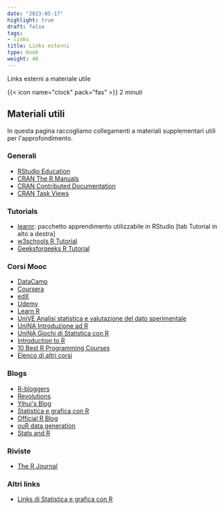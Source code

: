 ```yaml
---
date: "2023-05-17"
highlight: true
draft: false
tags:
- links
title: Links esterni
type: book
weight: 40
---
```


Links esterni a materiale utile

<!--more-->

{{< icon name="clock" pack="fas" >}} 2 minuti

## Materiali utili

In questa pagina raccogliamo collegamenti a materiali supplementari utili per l'approfondimento.

### Generali

* [RStudio Education](https://education.rstudio.com/learn/)
* [CRAN The R Manuals](https://cran.r-project.org/manuals.html)
* [CRAN Contributed Documentation](https://cran.r-project.org/other-docs.html)
* [CRAN Task Views](https://cran.r-project.org/web/views/)

### Tutorials

* [learnr](https://rstudio.github.io/learnr/): pacchetto apprendimento utilizzabile in RStudio [tab Tutorial in alto a destra]
* [w3schools R Tutorial](https://www.w3schools.com/r/)
* [Geeksforgeeks R Tutorial](https://www.geeksforgeeks.org/r-tutorial/)

### Corsi Mooc

* [DataCamp](https://app.datacamp.com/)
* [Coursera](https://www.coursera.org/search?query=r&)
* [edX](https://www.edx.org/search?q=R)
* [Udemy](https://www.udemy.com/courses/search/?src=ukw&q=R)
* [Learn R](https://www.codecademy.com/learn/learn-r)
* [UniVE Analisi statistica e valutazione del dato sperimentale](https://learn.eduopen.org/eduopenv2/course_details.php?courseid=534)
* [UniNA Introduzione ad R](https://lms.federica.eu/enrol/index.php?id=520)
* [UniNA Giochi di Statistica con R](https://lms.federica.eu/enrol/index.php?id=227)
* [Introduction to R](https://www.mygreatlearning.com/academy/learn-for-free/courses/introduction-to-r)
* [10 Best R Programming Courses](https://www.classcentral.com/report/best-r-programming-courses)
* [Elenco di altri corsi](https://www.mooc-list.com/tags/r-programming)

### Blogs

* [R-bloggers](https://www.r-bloggers.com/)
* [Revolutions](https://blog.revolutionanalytics.com/)
* [Yihui's Blog](https://yihui.org/en/)
* [Statistica e grafica con R](https://impararfacendo.blogspot.com/)
* [Official R Blog](https://blog.r-project.org/)
* [ouR data generation](https://www.rdatagen.net/)
* [Stats and R](https://statsandr.com/)

### Riviste

* [The R Journal](https://journal.r-project.org/)

### Altri links

* [Links di Statistica e grafica con R](https://impararfacendo.blogspot.com/p/link.html)
